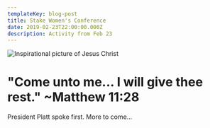 ```yaml
---
templateKey: blog-post
title: Stake Women's Conference
date: 2019-02-23T22:00:00.000Z
description: Activity from Feb 23
---
```

![Inspirational picture of Jesus Christ](/img/bible-video-jesus-miracles-woman-1400924-mobile.jpg "Jesus Christ")

# "Come unto me... I will give thee rest." ~Matthew 11:28

President Platt spoke first. More to come...
